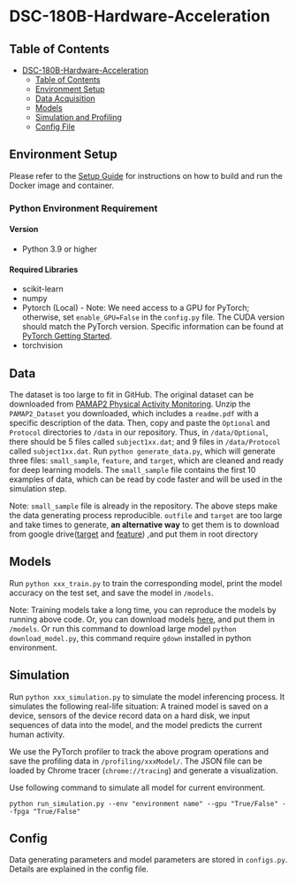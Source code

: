 # DSC-180B-Hardware-Acceleration

## Table of Contents
- [DSC-180B-Hardware-Acceleration](#dsc-180b-hardware-acceleration)
  - [Table of Contents](#table-of-contents)
  - [Environment Setup](#environment-setup)
  - [Data Acquisition](##Data)
  - [Models](##Models)
  - [Simulation and Profiling](##Simulation)
  - [Config File](##Config)

## Environment Setup

Please refer to the [Setup Guide](docs/Setup.md) for instructions on how to build and run the Docker image and container.

### Python Environment Requirement

#### Version
- Python 3.9 or higher

#### Required Libraries
- scikit-learn
- numpy
- Pytorch (Local) - Note: We need access to a GPU for PyTorch; otherwise, set `enable_GPU=False` in the `config.py` file. The CUDA version should match the PyTorch version. Specific information can be found at [PyTorch Getting Started](https://pytorch.org/get-started/locally/).
- torchvision

## Data
The dataset is too large to fit in GitHub. The original dataset can be downloaded from [PAMAP2 Physical Activity Monitoring](https://archive.ics.uci.edu/dataset/231/pamap2+physical+activity+monitoring). Unzip the `PAMAP2_Dataset` you downloaded, which includes a `readme.pdf` with a specific description of the data. Then, copy and paste the `Optional` and `Protocol` directories to `/data` in our repository. Thus, in `/data/Optional`, there should be 5 files called `subject1xx.dat`; and 9 files in `/data/Protocol` called `subject1xx.dat`. Run `python generate_data.py`, which will generate three files: `small_sample`, `feature`, and `target`, which are cleaned and ready for deep learning models. The `small_sample` file contains the first 10 examples of data, which can be read by code faster and will be used in the simulation step.

Note: `small_sample` file is already in the repository. The above steps make the data generating process reproducible. `outfile` and `target` are too large and take times to generate, __an alternative way__ to get them is to download from google drive([target](https://drive.google.com/file/d/1dURM_EeSsQ9zuvCBRaBhG4nP1AxXnYmg/view) and [feature](https://drive.google.com/file/d/1zIjJrfmqwadWeDPuVVgf0pbgxxUF2xWp/view?usp=drive_link)) ,and put them in root directory

## Models
Run `python xxx_train.py` to train the corresponding model, print the model accuracy on the test set, and save the model in `/models`.

Note: Training models take a long time, you can reproduce the models by running above code. Or, you can download models [here](https://drive.google.com/drive/folders/1_sqHDKapqrQPw_6xNoGvAgTEd3-KmeGB?usp=drive_link), and put them in `/models`.
Or run this command to download large model `python download_model.py`, this command require `gdown` installed in python environment.

## Simulation
Run `python xxx_simulation.py` to simulate the model inferencing process. It simulates the following real-life situation: A trained model is saved on a device, sensors of the device record data on a hard disk, we input sequences of data into the model, and the model predicts the current human activity.

We use the PyTorch profiler to track the above program operations and save the profiling data in `/profiling/xxxModel/`. The JSON file can be loaded by Chrome tracer (`chrome://tracing`) and generate a visualization.

Use following command to simulate all model for current environment.
```
python run_simulation.py --env "environment name" --gpu "True/False" --fpga "True/False"
```

## Config
Data generating parameters and model parameters are stored in `configs.py`. Details are explained in the config file.
